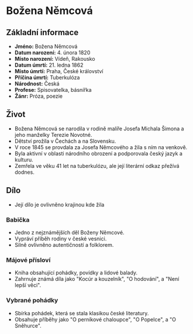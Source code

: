 # Božena Němcová

## Základní informace

- **Jméno:** Božena Němcová
- **Datum narození:** 4. února 1820
- **Místo narození:** Vídeň, Rakousko
- **Datum úmrtí:** 21. ledna 1862
- **Místo úmrtí:** Praha, České království
- **Příčina úmrtí:** Tuberkulóza
- **Národnost:** Česká
- **Profese:** Spisovatelka, básnířka
- **Žánr:** Próza, poezie

## Život

- Božena Němcová se narodila v rodině malíře Josefa Michala Šimona a jeho manželky Terezie Novotné.
- Dětství prožila v Čechách a na Slovensku.
- V roce 1845 se provdala za Josefa Němcového a žila s ním na venkově.
- Byla aktivní v oblasti národního obrození a podporovala český jazyk a kulturu.
- Zemřela ve věku 41 let na tuberkulózu, ale její literární odkaz přežívá dodnes.

## Dílo

- Její dílo je ovlivněno krajinou kde žila

### Babička

- Jedno z nejznámějších děl Boženy Němcové.
- Vypráví příběh rodiny v české vesnici.
- Silně ovlivněno autentičností a folklorem.

### Májové přísloví

- Kniha obsahující pohádky, povídky a lidové balady.
- Zahrnuje známá díla jako "Kocúr a kouzelník", "O hodování", a "Není lepší věci".

### Vybrané pohádky

- Sbírka pohádek, která se stala klasikou české literatury.
- Obsahuje příběhy jako "O perníkové chaloupce", "O Popelce", a "O Sněhurce".